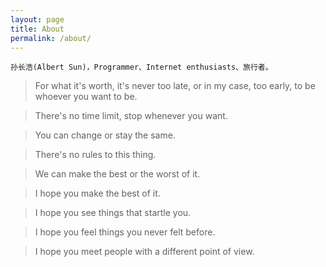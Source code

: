 ```yaml
---
layout: page
title: About
permalink: /about/
---
```


```
孙长浩(Albert Sun)，Programmer、Internet enthusiasts、旅行者。
```

> For what it's worth, it's never too late, or in my case, too early, to be whoever you want to be.

> There's no time limit, stop whenever you want.

> You can change or stay the same.

> There's no rules to this thing.

> We can make the best or the worst of it.

> I hope you make the best of it.

> I hope you see things that startle you.

> I hope you feel things you never felt before.

> I hope you meet people with a different point of view.
